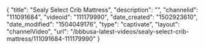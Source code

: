 {
    "title": "Sealy Select Crib Mattress",
    "description": "",
    "channelid": "111091684",
    "videoid": "111179990",
    "date_created": "1502923610",
    "date_modified": "1504049176",
    "type": "captivate",
    "layout": "channelVideo",
    "url": "\/bbbusa-latest-videos\/sealy-select-crib-mattress\/111091684-111179990"
}